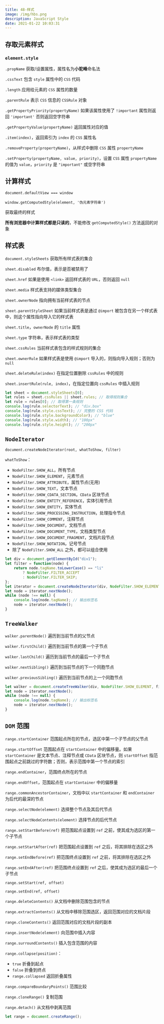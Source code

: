 ```yaml
---
title: 48-样式
image: /img/hbs.png
description: JavaScript Style
date: 2021-01-22 10:03:31
---
```



## 存取元素样式

### `element.style`

`.propName` 获取/设置属性，属性名为**小驼峰**命名法

`.cssText` 包含 `style` 属性中的 `CSS` 代码

`.length` 应用给元素的 `CSS` 属性的数量

`.parentRule` 表示 `CSS` 信息的 `CSSRule` 对象

`.getPropertyPriority(propertyName)` 如果该属性使用了 `!important` 属性则返回 `'important'` 否则返回空字符串

`.getPropertyValue(propertyName)` 返回属性对应的值

`.item(index)`，返回索引为 `index` 的 `CSS` 属性名

`.removeProperty(propertyName)`，从样式中删除 `CSS` 属性 `propertyName`

`.setProperty(propertyName, value, priority)`，设置 `CSS` 属性 `propertyName` 的值为 `value`，`priority` 是 `"important"` 或空字符串

## 计算样式

`document.defaultView === window`

`window.getComputedStyle(element, '伪元素字符串')`

获取最终的样式

**所有浏览器中计算样式都是只读的**，不能修改 `getComputedStyle()` 方法返回的对象

## 样式表

`document.styleSheets` 获取所有样式表的集合

`sheet.disabled` 布尔值，表示是否被禁用了

`sheet.href` 如果是使用 `<link>` 返回样式表的 `URL`，否则返回 `null`

`sheet.media` 样式表支持的媒体类型集合

`sheet.ownerNode` 指向拥有当前样式表的节点

`sheet.parentStyleSheet` 如果当前样式表是通过 `@import` 被包含在另一个样式表中，则这个属性指向导入它的样式表

`sheet.title`，`ownerNode` 的 `title` 属性

`sheet.type` 字符串，表示样式表的类型

`sheet.cssRules` 当前样式表包含的样式规则的集合

`sheet.ownerRule` 如果样式表是使用 `@import` 导入的，则指向导入规则；否则为 `null`

`sheet.deleteRule(index)` 在指定位置删除 `cssRules` 中的规则

`sheet.insertRule(rule, index)`，在指定位置向 `cssRules` 中插入规则

```js
let sheet = document.styleSheets[0];
let rules = sheet.cssRules || sheet.rules; // 取得规则集合
let rule = rules[0]; // 取得第一条规则
console.log(rule.selectorText); // "div.box"
console.log(rule.style.cssText); // 完整的 CSS 代码
console.log(rule.style.backgroundColor); // "blue"
console.log(rule.style.width); // "100px"
console.log(rule.style.height); // "200px" 
```

## `NodeIterator`

`document.createNodeIterator(root, whatToShow, filter)`

`whatToShow`：
  - `NodeFilter.SHOW_ALL`，所有节点
  - `NodeFilter.SHOW_ELEMENT`，元素节点
  - `NodeFilter.SHOW_ATTRIBUTE`，属性节点(无用)
  - `NodeFilter.SHOW_TEXT`，文本节点
  - `NodeFilter.SHOW_CDATA_SECTION`，`CData` 区块节点
  - `NodeFilter.SHOW_ENTITY_REFERENCE`，实体引用节点
  - `NodeFilter.SHOW_ENTITY`，实体节点
  - `NodeFilter.SHOW_PROCESSING_INSTRUCTION`，处理指令节点
  - `NodeFilter.SHOW_COMMENT`，注释节点
  - `NodeFilter.SHOW_DOCUMENT`，文档节点
  - `NodeFilter.SHOW_DOCUMENT_TYPE`，文档类型节点
  - `NodeFilter.SHOW_DOCUMENT_FRAGMENT`，文档片段节点
  - `NodeFilter.SHOW_NOTATION`，记号节点
  - 除了 `NodeFilter.SHOW_ALL` 之外，都可以组合使用

```js
let div = document.getElementById("div1");
let filter = function(node) {
	return node.tagName.toLowerCase() == "li"
		? NodeFilter.FILTER_ACCEPT
		: NodeFilter.FILTER_SKIP;
};
let iterator = document.createNodeIterator(div, NodeFilter.SHOW_ELEMENT, filter, false);
let node = iterator.nextNode();
while (node !== null) {
	console.log(node.tagName); // 输出标签名
	node = iterator.nextNode();
} 
```

## `TreeWalker`

`walker.parentNode()` 遍历到当前节点的父节点

`walker.firstChild()` 遍历到当前节点的第一个子节点

`walker.lastChild()` 遍历到当前节点的最后一个子节点

`walker.nextSibling()` 遍历到当前节点的下一个同胞节点

`walker.previousSibling()` 遍历到当前节点的上一个同胞节点

```js
let walker = document.createTreeWalker(div, NodeFilter.SHOW_ELEMENT, filter, false);
let node = iterator.nextNode();
while (node !== null) {
	console.log(node.tagName); // 输出标签名
	node = iterator.nextNode();
} 
```

## `DOM` 范围

`range.startContainer` 范围起点所在的节点，选区中第一个子节点的父节点

`range.startOffset` 范围起点在 `startContainer` 中的偏移量。如果 `startContainer` 是文本节点、注释节点或 `CData` 区块节点，则 `startOffset` 指范围起点之前跳过的字符数；否则，表示范围中第一个节点的索引

`range.endContainer`，范围终点所在的节点

`range.endOffset`，范围起点在 `startContainer` 中的偏移量

`range.commonAncestorContainer`，文档中以 `startContainer` 和 `endContainer` 为后代的最深的节点

`range.selectNode(element)` 选择整个节点及其后代节点

`range.selectNodeContents(element)` 选择节点的后代节点

`range.setStartBefore(ref)` 把范围起点设置到 `ref` 之前，使其成为选区的第一个子节点

`range.setStartAfter(ref)` 把范围起点设置到 `ref` 之后，将其排除在选区之外

`range.setEndBefore(ref)` 把范围终点设置到 `ref` 之前，将其排除在选区之外

`range.setEndAfter(ref)` 把范围终点设置到 `ref` 之后，使其成为选区的最后一个子节点

`range.setStart(ref, offset)`

`range.setEnd(ref, offset)`

`range.deleteContents()` 从文档中删除范围包含的节点

`range.extractContents()` 从文档中移除范围选区，返回范围对应的文档片段

`range.cloneContents()` 返回范围对应的文档片段的副本

`range.insertNode(element)` 向范围中插入内容

`range.surroundContents()` 插入包含范围的内容

`range.collapse(position)`：
  - `true` 折叠到起点
  - `false` 折叠到终点
  - `range.collapsed` 返回折叠属性

`range.compareBoundaryPoints()` 范围比较

`range.cloneRange()` 复制范围

`range.detach()` 从文档中剥离范围

```js
let range = document.createRange();
```